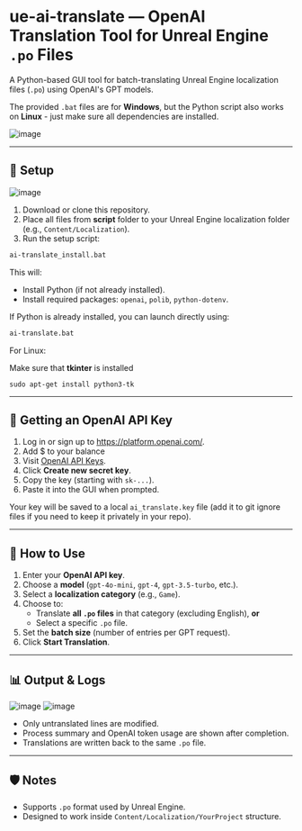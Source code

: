# ue-ai-translate — OpenAI Translation Tool for Unreal Engine `.po` Files

A Python-based GUI tool for batch-translating Unreal Engine localization files (`.po`) using OpenAI's GPT models.

The provided `.bat` files are for **Windows**, but the Python script also works on **Linux** - just make sure all dependencies are installed.

![image](https://github.com/user-attachments/assets/2b2de679-55f6-48eb-9a08-40f8e835859a)


---

## 📁 Setup
![image](https://github.com/user-attachments/assets/8a63d777-1e29-4b78-8dc2-33c6cf75d358)

1. Download or clone this repository.
2. Place all files from **script** folder to your Unreal Engine localization folder (e.g., `Content/Localization`).
3. Run the setup script:

```bat
ai-translate_install.bat
```

This will:
- Install Python (if not already installed).
- Install required packages: `openai`, `polib`, `python-dotenv`.

If Python is already installed, you can launch directly using:

```bat
ai-translate.bat
```

For Linux:

Make sure that **tkinter** is installed
```install
sudo apt-get install python3-tk
```

---

## 🔑 Getting an OpenAI API Key

1. Log in or sign up to https://platform.openai.com/.
2. Add $ to your balance
3. Visit [OpenAI API Keys](https://platform.openai.com/account/api-keys).
4. Click **Create new secret key**.
5. Copy the key (starting with `sk-...`).
6. Paste it into the GUI when prompted.

Your key will be saved to a local `ai_translate.key` file (add it to git ignore files if you need to keep it privately in your repo).

---

## 🚀 How to Use

1. Enter your **OpenAI API key**.
2. Choose a **model** (`gpt-4o-mini`, `gpt-4`, `gpt-3.5-turbo`, etc.).
3. Select a **localization category** (e.g., `Game`).
4. Choose to:
   - Translate **all `.po` files** in that category (excluding English), **or**
   - Select a specific `.po` file.
5. Set the **batch size** (number of entries per GPT request).
6. Click **Start Translation**.

---

## 📊 Output & Logs

![image](https://github.com/user-attachments/assets/fed00989-f572-457c-9d39-d87bc6cbd4a8)
![image](https://github.com/user-attachments/assets/3304f916-5467-440a-9bcf-0b9ec095bfff)

- Only untranslated lines are modified.
- Process summary and OpenAI token usage are shown after completion.
- Translations are written back to the same `.po` file.

---

## 🛡️ Notes

- Supports `.po` format used by Unreal Engine.
- Designed to work inside `Content/Localization/YourProject` structure.
